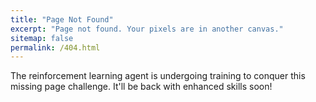 ```yaml
---
title: "Page Not Found"
excerpt: "Page not found. Your pixels are in another canvas."
sitemap: false
permalink: /404.html
---
```


The reinforcement learning agent is undergoing training to conquer this missing page challenge. It'll be back with enhanced skills soon!
